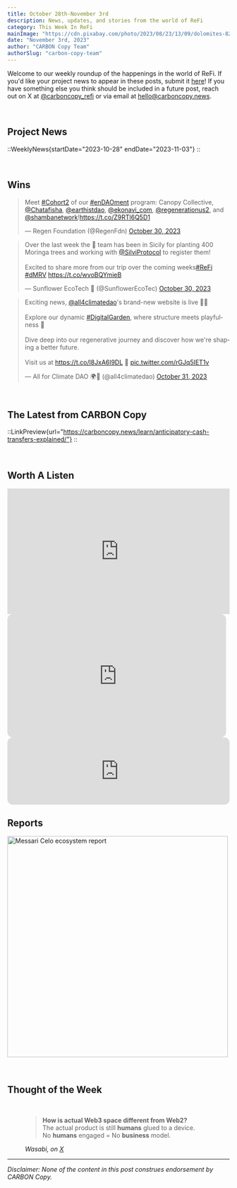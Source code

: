 ```yaml
---
title: October 28th-November 3rd
description: News, updates, and stories from the world of ReFi
category: This Week In ReFi
mainImage: "https://cdn.pixabay.com/photo/2023/08/23/13/09/dolomites-8208541_1280.jpg"
date: "November 3rd, 2023"
author: "CARBON Copy Team"
authorSlug: "carbon-copy-team"
---
```


Welcome to our weekly roundup of the happenings in the world of ReFi. If you'd like your project news to appear in these posts, submit it [here](https://baserow.io/form/Bvg1VhbZvYjYDyylflMoYvqPA7Gogg1GDeTjzO8ku-o)! If you have something else you think should be included in a future post, reach out on X at [@carboncopy_refi](https://x.com/carboncopy_refi) or via email at hello@carboncopy.news.

<br>

## Project News

::WeeklyNews{startDate="2023-10-28" endDate="2023-11-03"}
::

<br>

## Wins

<blockquote class="twitter-tweet"><p lang="en" dir="ltr">Meet <a href="https://twitter.com/hashtag/Cohort2?src=hash&amp;ref_src=twsrc%5Etfw">#Cohort2</a> of our <a href="https://twitter.com/hashtag/enDAOment?src=hash&amp;ref_src=twsrc%5Etfw">#enDAOment</a> program: Canopy Collective, <a href="https://twitter.com/Chatafisha?ref_src=twsrc%5Etfw">@Chatafisha</a>, <a href="https://twitter.com/earthistdao?ref_src=twsrc%5Etfw">@earthistdao</a>, <a href="https://twitter.com/ekonavi_com?ref_src=twsrc%5Etfw">@ekonavi_com</a>, <a href="https://twitter.com/regenerationus2?ref_src=twsrc%5Etfw">@regenerationus2</a>, and <a href="https://twitter.com/shambanetwork?ref_src=twsrc%5Etfw">@shambanetwork</a>!<a href="https://t.co/Z9RTl6Q5D1">https://t.co/Z9RTl6Q5D1</a></p>&mdash; Regen Foundation (@RegenFdn) <a href="https://twitter.com/RegenFdn/status/1719014170371444792?ref_src=twsrc%5Etfw">October 30, 2023</a></blockquote>

<blockquote class="twitter-tweet"><p lang="en" dir="ltr">Over the last week the 🌻 team has been in Sicily for planting 400 Moringa trees and working with <a href="https://twitter.com/SilviProtocol?ref_src=twsrc%5Etfw">@SilviProtocol</a> to register them!<br><br>Excited to share more from our trip over the coming weeks<a href="https://twitter.com/hashtag/ReFi?src=hash&amp;ref_src=twsrc%5Etfw">#ReFi</a> <a href="https://twitter.com/hashtag/dMRV?src=hash&amp;ref_src=twsrc%5Etfw">#dMRV</a> <a href="https://t.co/wvoBQYmieB">https://t.co/wvoBQYmieB</a></p>&mdash; Sunflower EcoTech 🌻 (@SunflowerEcoTec) <a href="https://twitter.com/SunflowerEcoTec/status/1719013066094891118?ref_src=twsrc%5Etfw">October 30, 2023</a></blockquote>


<blockquote class="twitter-tweet"><p lang="en" dir="ltr">Exciting news, <a href="https://twitter.com/all4climatedao?ref_src=twsrc%5Etfw">@all4climatedao</a>&#39;s brand-new website is live 🎊🥳<br><br>Explore our dynamic <a href="https://twitter.com/hashtag/DigitalGarden?src=hash&amp;ref_src=twsrc%5Etfw">#DigitalGarden</a>, where structure meets playfulness 👀 <br><br>Dive deep into our regenerative journey and discover how we&#39;re shaping a better future. <br><br>Visit us at <a href="https://t.co/l8JxA6l9DL">https://t.co/l8JxA6l9DL</a> 💚 <a href="https://t.co/rGJq5IET1v">pic.twitter.com/rGJq5IET1v</a></p>&mdash; All for Climate DAO 🌍🌱 (@all4climatedao) <a href="https://twitter.com/all4climatedao/status/1719316536278811097?ref_src=twsrc%5Etfw">October 31, 2023</a></blockquote>

<br>

## The Latest from CARBON Copy

::LinkPreview{url="https://carboncopy.news/learn/anticipatory-cash-transfers-explained/"}
::

<br>

## Worth A Listen

<iframe width="100%" style="aspect-ratio: 16/9" src="https://www.youtube.com/embed/FZl6N4Lv-9Q?si=5zAu_zVzwEz45pAo" title="YouTube video player" frameborder="0" allow="accelerometer; autoplay; clipboard-write; encrypted-media; gyroscope; picture-in-picture; web-share" allowfullscreen></iframe>

<br>

<iframe style="border-radius:12px" src="https://open.spotify.com/embed/episode/40YjEi7re7ukf3GOPXGeFr/video?utm_source=generator" width="496" height="279" frameBorder="0" allowfullscreen="" allow="autoplay; clipboard-write; encrypted-media; fullscreen; picture-in-picture" loading="lazy"></iframe>

<br>

<iframe style="border-radius:12px" src="https://open.spotify.com/embed/episode/1ogfl3xtqOynA9nHck6IwP?utm_source=generator&theme=0" width="100%" height="152" frameBorder="0" allowfullscreen="" allow="autoplay; clipboard-write; encrypted-media; fullscreen; picture-in-picture" loading="lazy"></iframe>

<br>

## Reports

<a href="https://messari.io/project/celo/quarterly-reports/q3-2023" target="_blank"><img src="https://pbs.twimg.com/card_img/1719771706599063553/7Ytd1-qi?format=jpg&name=medium" alt="Messari Celo ecosystem report" style="width: 500px !important;" /></a>

<br>

## Thought of the Week

<br>

<figure class="text-center mb-5">
  <blockquote class="blockquote">
    <span><strong>How is actual Web3 space different from Web2?</strong><br>The actual product is still <strong>humans</strong> glued to a device.<br>No <strong>humans</strong> engaged = No <strong>business</strong> model.</span>
  </blockquote>
  <figcaption class="blockquote-footer">
    <cite title="Wasabi">Wasabi, on <a href="https://x.com/WasabiNetwork/status/1719353997520236906" target="_blank">X</a></cite>
  </figcaption>
</figure>

***

*Disclaimer: None of the content in this post construes endorsement by CARBON Copy.*  
